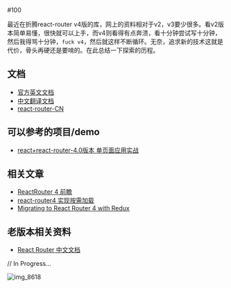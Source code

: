 #100

最近在折腾react-router v4版的库，网上的资料相对于v2，v3要少很多。看v2版本简单易懂，很快就可以上手，而v4则看得有点奔溃，看十分钟尝试写十分钟，然后我得骂十分钟，`fuck v4`，然后就这样不断循环。无奈，追求新的技术这就是代价，骨头再硬还是要啃的。在此总结一下探索的历程。

## 文档
- [官方英文文档](https://reacttraining.com/react-router/web/api)
- [中文翻译文档](https://reacttraining.cn/web/api)
- [react-router-CN](https://github.com/react-translate-team/react-router-CN)

## 可以参考的项目/demo
- [react+react-router-4.0版本 单页面应用实战](https://github.com/liupeijun/react-router-v4-maizuo)

## 相关文章
- [ReactRouter 4 前瞻](https://zhuanlan.zhihu.com/p/22490775?utm_medium=social&utm_source=ZHShareTargetIDMore?utm_medium=social&utm_source=ZHShareTargetIDMore)
- [react-router4 实现按需加载](https://juejin.im/entry/58fdc74aa0bb9f0065c8ad6b)
- [Migrating to React Router 4 with Redux](https://brunolm.wordpress.com/2017/03/17/migrating-to-react-router-4-with-redux/)

## 老版本相关资料
- [React Router 中文文档](https://react-guide.github.io/react-router-cn/index.html)

// In Progress...

![img_8618](https://user-images.githubusercontent.com/12554487/27126870-64f8f07e-512b-11e7-8c7c-b03d212f31e7.PNG)
